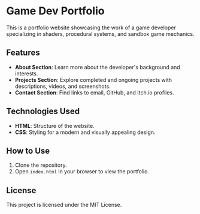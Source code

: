 # Game Dev Portfolio

This is a portfolio website showcasing the work of a game developer specializing in shaders, procedural systems, and sandbox game mechanics.

## Features

- **About Section**: Learn more about the developer's background and interests.
- **Projects Section**: Explore completed and ongoing projects with descriptions, videos, and screenshots.
- **Contact Section**: Find links to email, GitHub, and Itch.io profiles.

## Technologies Used

- **HTML**: Structure of the website.
- **CSS**: Styling for a modern and visually appealing design.

## How to Use

1. Clone the repository.
2. Open `index.html` in your browser to view the portfolio.

## License

This project is licensed under the MIT License.